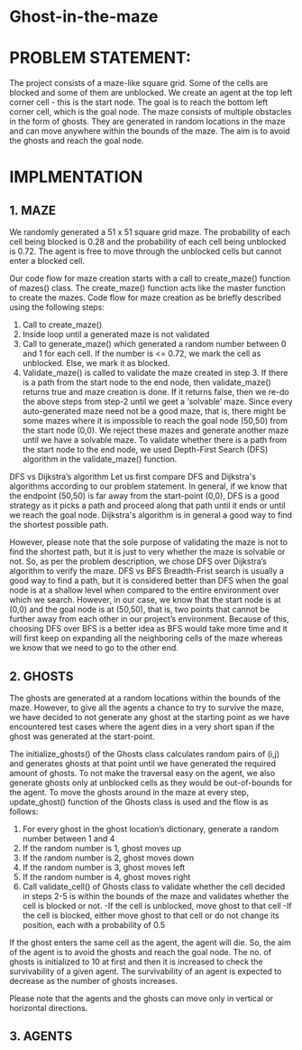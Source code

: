 # Ghost-in-the-maze

# PROBLEM STATEMENT:
The project consists of a maze-like square grid. Some of the cells are blocked and some of them are unblocked. We create an agent at the top left corner cell - this is the start node. The goal is to reach the bottom left corner cell, which is the goal node. The maze consists of multiple obstacles in the form of ghosts. They are generated in random locations in the maze and can move anywhere within the bounds of the maze. The aim is to avoid the ghosts and reach the goal node.

# IMPLMENTATION
## 1. MAZE
We randomly generated a 51 x 51 square grid maze. The probability of each cell being blocked is 0.28 and the probability of each cell being unblocked is 0.72. The agent is free to move through the unblocked cells but cannot enter a blocked cell.

Our code flow for maze creation starts with a call to create_maze() function of mazes() class. The create_maze() function acts like the master function to create the mazes. Code flow for maze creation as be briefly described using the following steps:

1. Call to create_maze()
2. Inside loop until a generated maze is not validated
3. Call to generate_maze() which generated a random number between 0 and 1 for each cell.
If the number is <= 0.72, we mark the cell as unblocked. Else, we mark it as blocked.
4. Validate_maze() is called to validate the maze created in step 3. If there is a path from the start node to the end node, then validate_maze() returns true and maze creation is done. If it returns false, then we re-do the above steps from step-2 until we geet a ‘solvable’ maze.
Since every auto-generated maze need not be a good maze, that is, there might be some mazes where it is impossible to reach the goal node (50,50) from the start node (0,0). We reject these mazes and generate another maze until we have a solvable maze. To validate whether there is a path from the start node to the end node, we used Depth-First Search (DFS) algorithm in the validate_maze() function.

DFS vs Dijkstra’s algorithm
Let us first compare DFS and Dijkstra's algorithms according to our problem statement.
In general, if we know that the endpoint (50,50) is far away from the start-point (0,0), DFS is a good strategy as it picks a path and proceed along that path until it ends or until we reach the goal node. Dijkstra's algorithm is in general a good way to find the shortest possible path.

However, please note that the sole purpose of validating the maze is not to find the shortest path, but it is just to very whether the maze is solvable or not. So, as per the problem description, we chose DFS over Dijkstra’s algorithm to verify the maze.
DFS vs BFS
Breadth-Frist search is usually a good way to find a path, but it is considered better than DFS when the goal node is at a shallow level when compared to the entire environment over which we search. However, in our case, we know that the start node is at (0,0) and the goal node is at (50,50), that is, two points that cannot be further away from each other in our project’s environment. Because of this, choosing DFS over BFS is a better idea as BFS would take more time and it will first keep on expanding all the neighboring cells of the maze whereas we know that we need to go to the other end.

## 2. GHOSTS
The ghosts are generated at a random locations within the bounds of the maze. However, to give all the agents a chance to try to survive the maze, we have decided to not generate any ghost at the starting point as we have encountered test cases where the agent dies in a very short span if the ghost was generated at the start-point.

The initialize_ghosts() of the Ghosts class calculates random pairs of (i,j) and generates ghosts at that point until we have generated the required amount of ghosts. To not make the traversal easy on the agent, we also generate ghosts only at unblocked cells as they would be out-of-bounds for the agent.
To move the ghosts around in the maze at every step, update_ghost() function of the Ghosts class is used and the flow is as follows:

1. For every ghost in the ghost location’s dictionary, generate a random number between 1 and 4
2. If the random number is 1, ghost moves up
3. If the random number is 2, ghost moves down
4. If the random number is 3, ghost moves left
5. If the random number is 4, ghost moves right
6. Call validate_cell() of Ghosts class to validate whether the cell decided in steps 2-5 is
within the bounds of the maze and validates whether the cell is blocked or not.
  -If the cell is unblocked, move ghost to that cell
  -If the cell is blocked, either move ghost to that cell or do not change its position,
   each with a probability of 0.5

If the ghost enters the same cell as the agent, the agent will die. So, the aim of the agent is to avoid the ghosts and reach the goal node. The no. of ghosts is initialized to 10 at first and then it is increased to check the survivability of a given agent. The survivability of an agent is expected to decrease as the number of ghosts increases.

Please note that the agents and the ghosts can move only in vertical or horizontal directions.

## 3. AGENTS

